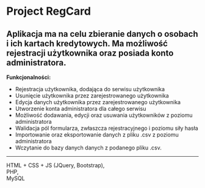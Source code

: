 # Project RegCard

Aplikacja ma na celu zbieranie danych o osobach i ich kartach kredytowych.
Ma możliwość rejestracji użytkownika oraz posiada konto administratora.
----------------------------------------------------------------------------------------
**Funkcjonalności:**<br>
* Rejestracja użytkownika, dodająca do serwisu użytkownika<br>
* Usunięcie użytkownika przez zarejestrowanego użytkownika<br>
* Edycja danych użytkownika przez zarejestrowanego użytkownika<br>
* Utworzenie konta administratora dla całego serwisu<br>
* Możliwość dodawania, edycji oraz usuwania użytkowników z poziomu administratora <br>
* Walidacja pól formularza, zwłaszcza rejestracyjnego i poziomu siły hasła<br>
* Importowanie oraz eksportowanie danych z pliku .csv z poziomu administratora<br>
* Wczytanie do bazy danych danych z podanego pliku .csv.
----------------------------------------------------------------------------------------
HTML + CSS + JS (JQuery, Bootstrap),<br>
PHP,<br>
MySQL

